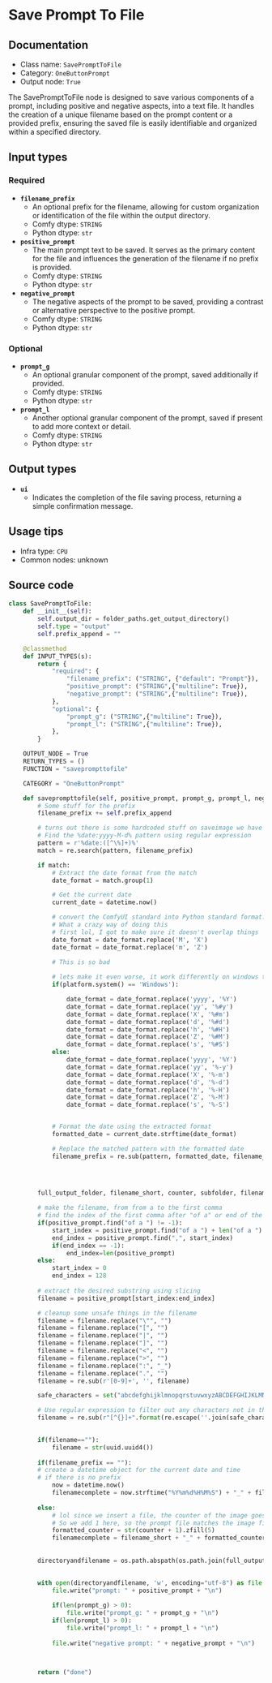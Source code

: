 # Save Prompt To File
## Documentation
- Class name: `SavePromptToFile`
- Category: `OneButtonPrompt`
- Output node: `True`

The SavePromptToFile node is designed to save various components of a prompt, including positive and negative aspects, into a text file. It handles the creation of a unique filename based on the prompt content or a provided prefix, ensuring the saved file is easily identifiable and organized within a specified directory.
## Input types
### Required
- **`filename_prefix`**
    - An optional prefix for the filename, allowing for custom organization or identification of the file within the output directory.
    - Comfy dtype: `STRING`
    - Python dtype: `str`
- **`positive_prompt`**
    - The main prompt text to be saved. It serves as the primary content for the file and influences the generation of the filename if no prefix is provided.
    - Comfy dtype: `STRING`
    - Python dtype: `str`
- **`negative_prompt`**
    - The negative aspects of the prompt to be saved, providing a contrast or alternative perspective to the positive prompt.
    - Comfy dtype: `STRING`
    - Python dtype: `str`
### Optional
- **`prompt_g`**
    - An optional granular component of the prompt, saved additionally if provided.
    - Comfy dtype: `STRING`
    - Python dtype: `str`
- **`prompt_l`**
    - Another optional granular component of the prompt, saved if present to add more context or detail.
    - Comfy dtype: `STRING`
    - Python dtype: `str`
## Output types
- **`ui`**
    - Indicates the completion of the file saving process, returning a simple confirmation message.
## Usage tips
- Infra type: `CPU`
- Common nodes: unknown


## Source code
```python
class SavePromptToFile:
    def __init__(self):
        self.output_dir = folder_paths.get_output_directory()
        self.type = "output"
        self.prefix_append = ""

    @classmethod
    def INPUT_TYPES(s):
        return {
            "required": {
                "filename_prefix": ("STRING", {"default": "Prompt"}),
                "positive_prompt": ("STRING",{"multiline": True}),
                "negative_prompt": ("STRING",{"multiline": True}),
            },
            "optional": {
                "prompt_g": ("STRING",{"multiline": True}),
                "prompt_l": ("STRING",{"multiline": True}),
            },
        }

    OUTPUT_NODE = True
    RETURN_TYPES = ()
    FUNCTION = "saveprompttofile"

    CATEGORY = "OneButtonPrompt"

    def saveprompttofile(self, positive_prompt, prompt_g, prompt_l, negative_prompt, filename_prefix):
        # Some stuff for the prefix
        filename_prefix += self.prefix_append

        # turns out there is some hardcoded stuff on saveimage we have to kind of repeat here
        # Find the %date:yyyy-M-d% pattern using regular expression
        pattern = r'%date:([^\%]+)%'
        match = re.search(pattern, filename_prefix)

        if match:
            # Extract the date format from the match
            date_format = match.group(1)

            # Get the current date
            current_date = datetime.now()

            # convert the ComfyUI standard into Python standard format.
            # What a crazy way of doing this
            # first lol, I got to make sure it doesn't overlap things
            date_format = date_format.replace('M', 'X')
            date_format = date_format.replace('m', 'Z')
            
            # This is so bad

            # lets make it even worse, it work differently on windows than in Linux
            if(platform.system() == 'Windows'):

                date_format = date_format.replace('yyyy', '%Y')
                date_format = date_format.replace('yy', '%#y')
                date_format = date_format.replace('X', '%#m')
                date_format = date_format.replace('d', '%#d')
                date_format = date_format.replace('h', '%#H')
                date_format = date_format.replace('Z', '%#M')
                date_format = date_format.replace('s', '%#S')
            else:
                date_format = date_format.replace('yyyy', '%Y')
                date_format = date_format.replace('yy', '%-y')
                date_format = date_format.replace('X', '%-m')
                date_format = date_format.replace('d', '%-d')
                date_format = date_format.replace('h', '%-H')
                date_format = date_format.replace('Z', '%-M')
                date_format = date_format.replace('s', '%-S')


            # Format the date using the extracted format
            formatted_date = current_date.strftime(date_format)

            # Replace the matched pattern with the formatted date
            filename_prefix = re.sub(pattern, formatted_date, filename_prefix)
            

           

        full_output_folder, filename_short, counter, subfolder, filename_prefix = folder_paths.get_save_image_path(filename_prefix, self.output_dir)

        # make the filename, from from a to the first comma
        # find the index of the first comma after "of a" or end of the prompt
        if(positive_prompt.find("of a ") != -1):
            start_index = positive_prompt.find("of a ") + len("of a ")
            end_index = positive_prompt.find(",", start_index)
            if(end_index == -1):
                end_index=len(positive_prompt)
        else:
            start_index = 0
            end_index = 128
  
        # extract the desired substring using slicing
        filename = positive_prompt[start_index:end_index]

        # cleanup some unsafe things in the filename
        filename = filename.replace("\"", "")
        filename = filename.replace("[", "")
        filename = filename.replace("|", "")
        filename = filename.replace("]", "")
        filename = filename.replace("<", "")
        filename = filename.replace(">", "")
        filename = filename.replace(":", "_")
        filename = filename.replace(".", "")
        filename = re.sub(r'[0-9]+', '', filename)

        safe_characters = set("abcdefghijklmnopqrstuvwxyzABCDEFGHIJKLMNOPQRSTUVWXYZ0123456789-_.")

        # Use regular expression to filter out any characters not in the whitelist
        filename = re.sub(r"[^{}]+".format(re.escape(''.join(safe_characters))), '', filename)
        

        if(filename==""):
            filename = str(uuid.uuid4())
        
        if(filename_prefix == ""):
        # create a datetime object for the current date and time
        # if there is no prefix
            now = datetime.now()
            filenamecomplete = now.strftime("%Y%m%d%H%M%S") + "_" + filename.replace(" ", "_").strip() + ".txt"
        
        else:
            # lol since we insert a file, the counter of the image goes up by 1.
            # So we add 1 here, so the prompt file matches the image file
            formatted_counter = str(counter + 1).zfill(5)
            filenamecomplete = filename_short + "_" + formatted_counter + "_" + filename.replace(" ", "_").strip() + ".txt"
    
        
        directoryandfilename = os.path.abspath(os.path.join(full_output_folder, filenamecomplete))
        

        with open(directoryandfilename, 'w', encoding="utf-8") as file:
            file.write("prompt: " + positive_prompt + "\n")
            
            if(len(prompt_g) > 0):
                file.write("prompt_g: " + prompt_g + "\n")
            if(len(prompt_l) > 0):
                file.write("prompt_l: " + prompt_l + "\n")
            
            file.write("negative prompt: " + negative_prompt + "\n")



        return ("done")

```
